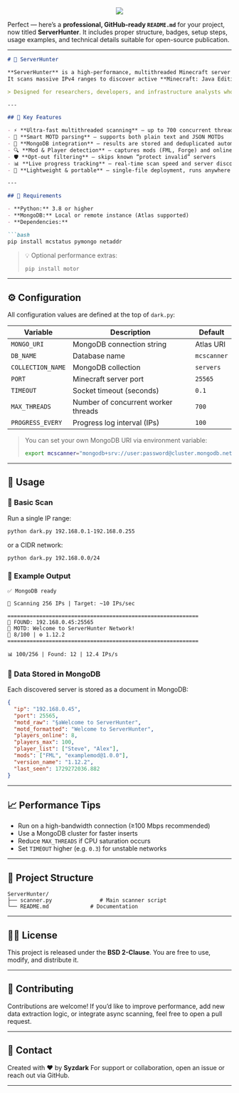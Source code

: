 <div align="center">
<img src="https://github.com/darkosBE/ServerHunter/image.pn](https://github.com/darkosBE/ServerHunter/blob/main/image.pngg">
</div>

Perfect — here’s a **professional, GitHub-ready `README.md`** for your project, now titled **ServerHunter**.
It includes proper structure, badges, setup steps, usage examples, and technical details suitable for open-source publication.

---

````markdown
# 🎯 ServerHunter

**ServerHunter** is a high-performance, multithreaded Minecraft server scanner built for speed, precision, and data integrity.  
It scans massive IPv4 ranges to discover active **Minecraft: Java Edition** servers and stores full status data — including MOTD, player lists, mods, and version info — directly in **MongoDB**.

> Designed for researchers, developers, and infrastructure analysts who need reliable server discovery at scale.

---

## 🧩 Key Features

- ⚡ **Ultra-fast multithreaded scanning** — up to 700 concurrent threads
- 🧠 **Smart MOTD parsing** — supports both plain text and JSON MOTDs
- 💾 **MongoDB integration** — results are stored and deduplicated automatically
- 🔍 **Mod & Player detection** — captures mods (FML, Forge) and online player samples
- 🛡️ **Opt-out filtering** — skips known “protect invalid” servers
- 📊 **Live progress tracking** — real-time scan speed and server discovery rate
- 🧱 **Lightweight & portable** — single-file deployment, runs anywhere Python 3 runs

---

## 🧰 Requirements

- **Python:** 3.8 or higher  
- **MongoDB:** Local or remote instance (Atlas supported)  
- **Dependencies:**

```bash
pip install mcstatus pymongo netaddr
````

> 💡 Optional performance extras:
>
> ```bash
> pip install motor
> ```

---

## ⚙️ Configuration

All configuration values are defined at the top of `dark.py`:

| Variable          | Description                         | Default                                |
| ----------------- | ----------------------------------- | -------------------------------------- |
| `MONGO_URI`       | MongoDB connection string           |  Atlas URI                             |
| `DB_NAME`         | Database name                       | `mcscanner`                            |
| `COLLECTION_NAME` | MongoDB collection                  | `servers`                              |
| `PORT`            | Minecraft server port               | `25565`                                |
| `TIMEOUT`         | Socket timeout (seconds)            | `0.1`                                  |
| `MAX_THREADS`     | Number of concurrent worker threads | `700`                                  |
| `PROGRESS_EVERY`  | Progress log interval (IPs)         | `100`                                  |

> You can set your own MongoDB URI via environment variable:
>
> ```bash
> export mcscanner="mongodb+srv://user:password@cluster.mongodb.net/?retryWrites=true&w=majority"
> ```

---

## 🚀 Usage

### 🔹 Basic Scan

Run a single IP range:

```bash
python dark.py 192.168.0.1-192.168.0.255
```

or a CIDR network:

```bash
python dark.py 192.168.0.0/24
```

### 🔹 Example Output

```
✅ MongoDB ready

🎯 Scanning 256 IPs | Target: ~10 IPs/sec

============================================================
🎉 FOUND: 192.168.0.45:25565
📝 MOTD: Welcome to ServerHunter Network!
👥 8/100 | ⚙️ 1.12.2
============================================================

📊 100/256 | Found: 12 | 12.4 IPs/s
```

### 🔹 Data Stored in MongoDB

Each discovered server is stored as a document in MongoDB:

```json
{
  "ip": "192.168.0.45",
  "port": 25565,
  "motd_raw": "§aWelcome to ServerHunter",
  "motd_formatted": "Welcome to ServerHunter",
  "players_online": 8,
  "players_max": 100,
  "player_list": ["Steve", "Alex"],
  "mods": ["FML", "examplemod@1.0.0"],
  "version_name": "1.12.2",
  "last_seen": 1729272036.882
}
```

---

## 📈 Performance Tips

* Run on a high-bandwidth connection (≥100 Mbps recommended)
* Use a MongoDB cluster for faster inserts
* Reduce `MAX_THREADS` if CPU saturation occurs
* Set `TIMEOUT` higher (e.g. `0.3`) for unstable networks

---

## 🧱 Project Structure

```
ServerHunter/
├── scanner.py               # Main scanner script
└── README.md             # Documentation
```

---

## 🧑‍💻 License

This project is released under the **BSD 2-Clause**.
You are free to use, modify, and distribute it.

---

## 🤝 Contributing

Contributions are welcome!
If you’d like to improve performance, add new data extraction logic, or integrate async scanning, feel free to open a pull request.

---

## 💬 Contact

Created with ❤️ by **Syzdark**
For support or collaboration, open an issue or reach out via GitHub.


---
